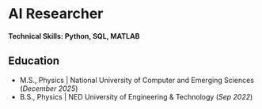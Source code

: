 # AI Researcher

#### Technical Skills: Python, SQL, MATLAB

## Education
- M.S., Physics	| National University of Computer and Emerging Sciences (_December 2025_)
- B.S., Physics | NED University of Engineering & Technology (_Sep 2022_)
